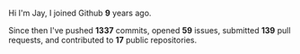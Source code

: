 Hi I'm Jay, I joined Github **9** years ago.

Since then I've pushed **1337** commits, opened **59** issues, submitted **139** pull requests, and contributed to **17** public repositories.
